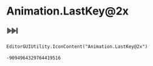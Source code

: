 # Animation.LastKey@2x
![](/img/Animation.LastKey@2x.png)

``` CSharp
EditorGUIUtility.IconContent("Animation.LastKey@2x")
```
```
-9094964329764419516
```

